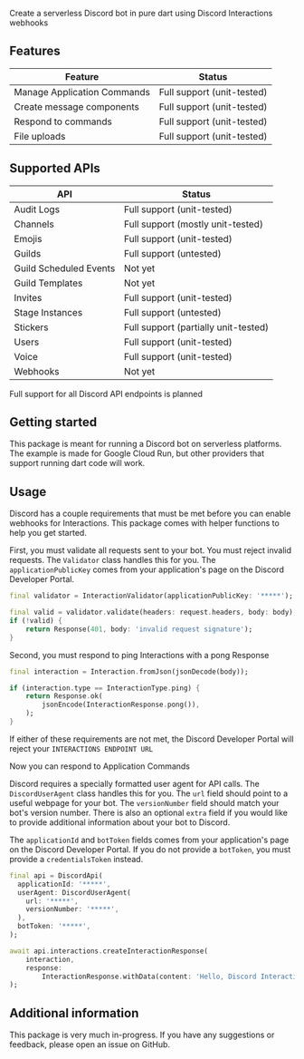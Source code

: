 Create a serverless Discord bot in pure dart using Discord Interactions webhooks

## Features
| Feature                     | Status                     |
| --------------------------- | -------------------------- |
| Manage Application Commands | Full support (unit-tested) |
| Create message components   | Full support (unit-tested) |
| Respond to commands         | Full support (unit-tested) |
| File uploads                | Full support (unit-tested) |

## Supported APIs
| API                    | Status                               |
| ---------------------- | ------------------------------------ |
| Audit Logs             | Full support (unit-tested)           |
| Channels               | Full support (mostly unit-tested)    |
| Emojis                 | Full support (unit-tested)           |
| Guilds                 | Full support (untested)              |
| Guild Scheduled Events | Not yet                              |
| Guild Templates        | Not yet                              |
| Invites                | Full support (unit-tested)           |
| Stage Instances        | Full support (untested)              |
| Stickers               | Full support (partially unit-tested) |
| Users                  | Full support (unit-tested)           |
| Voice                  | Full support (unit-tested)           |
| Webhooks               | Not yet                              |

Full support for all Discord API endpoints is planned

## Getting started
This package is meant for running a Discord bot on serverless platforms. The example is made for Google Cloud Run, but other providers that support running dart code will work.

## Usage
Discord has a couple requirements that must be met before you can enable webhooks for Interactions. This package comes with helper functions to help you get started.

First, you must validate all requests sent to your bot. You must reject invalid requests. The `Validator` class handles this for you. The `applicationPublicKey` comes from your application's page on the Discord Developer Portal.

```dart
final validator = InteractionValidator(applicationPublicKey: '*****');

final valid = validator.validate(headers: request.headers, body: body);
if (!valid) {
    return Response(401, body: 'invalid request signature');
}
```

Second, you must respond to ping Interactions with a pong Response

```dart
final interaction = Interaction.fromJson(jsonDecode(body));

if (interaction.type == InteractionType.ping) {
    return Response.ok(
        jsonEncode(InteractionResponse.pong()),
    );
}
```

If either of these requirements are not met, the Discord Developer Portal will reject your `INTERACTIONS ENDPOINT URL`

Now you can respond to Application Commands

Discord requires a specially formatted user agent for API calls. The `DiscordUserAgent` class handles this for you.  The `url` field should point to a useful webpage for your bot. The `versionNumber` field should match your bot's version number. There is also an optional `extra` field if you would like to provide additional information about your bot to Discord.

The `applicationId` and `botToken` fields comes from your application's page on the Discord Developer Portal. If you do not provide a `botToken`, you must provide a `credentialsToken` instead.

```dart
final api = DiscordApi(
  applicationId: '*****',
  userAgent: DiscordUserAgent(
    url: '*****',
    versionNumber: '*****',
  ),
  botToken: '*****',
);

await api.interactions.createInteractionResponse(
    interaction,
    response:
        InteractionResponse.withData(content: 'Hello, Discord Interactions!'),
);
```

## Additional information
This package is very much in-progress. If you have any suggestions or feedback, please open an issue on GitHub.
